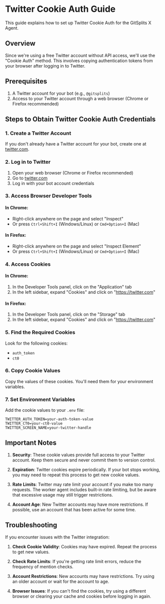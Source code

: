 # Twitter Cookie Auth Guide

This guide explains how to set up Twitter Cookie Auth for the GitSplits X Agent.

## Overview

Since we're using a free Twitter account without API access, we'll use the "Cookie Auth" method. This involves copying authentication tokens from your browser after logging in to Twitter.

## Prerequisites

1. A Twitter account for your bot (e.g., `@gitsplits`)
2. Access to your Twitter account through a web browser (Chrome or Firefox recommended)

## Steps to Obtain Twitter Cookie Auth Credentials

### 1. Create a Twitter Account

If you don't already have a Twitter account for your bot, create one at [twitter.com](https://twitter.com).

### 2. Log in to Twitter

1. Open your web browser (Chrome or Firefox recommended)
2. Go to [twitter.com](https://twitter.com)
3. Log in with your bot account credentials

### 3. Access Browser Developer Tools

#### In Chrome:
- Right-click anywhere on the page and select "Inspect"
- Or press `Ctrl+Shift+I` (Windows/Linux) or `Cmd+Option+I` (Mac)

#### In Firefox:
- Right-click anywhere on the page and select "Inspect Element"
- Or press `Ctrl+Shift+I` (Windows/Linux) or `Cmd+Option+I` (Mac)

### 4. Access Cookies

#### In Chrome:
1. In the Developer Tools panel, click on the "Application" tab
2. In the left sidebar, expand "Cookies" and click on "https://twitter.com"

#### In Firefox:
1. In the Developer Tools panel, click on the "Storage" tab
2. In the left sidebar, expand "Cookies" and click on "https://twitter.com"

### 5. Find the Required Cookies

Look for the following cookies:
- `auth_token`
- `ct0`

### 6. Copy Cookie Values

Copy the values of these cookies. You'll need them for your environment variables.

### 7. Set Environment Variables

Add the cookie values to your `.env` file:

```
TWITTER_AUTH_TOKEN=your-auth-token-value
TWITTER_CT0=your-ct0-value
TWITTER_SCREEN_NAME=your-twitter-handle
```

## Important Notes

1. **Security**: These cookie values provide full access to your Twitter account. Keep them secure and never commit them to version control.

2. **Expiration**: Twitter cookies expire periodically. If your bot stops working, you may need to repeat this process to get new cookie values.

3. **Rate Limits**: Twitter may rate limit your account if you make too many requests. The worker agent includes built-in rate limiting, but be aware that excessive usage may still trigger restrictions.

4. **Account Age**: New Twitter accounts may have more restrictions. If possible, use an account that has been active for some time.

## Troubleshooting

If you encounter issues with the Twitter integration:

1. **Check Cookie Validity**: Cookies may have expired. Repeat the process to get new values.

2. **Check Rate Limits**: If you're getting rate limit errors, reduce the frequency of mention checks.

3. **Account Restrictions**: New accounts may have restrictions. Try using an older account or wait for the account to age.

4. **Browser Issues**: If you can't find the cookies, try using a different browser or clearing your cache and cookies before logging in again.

